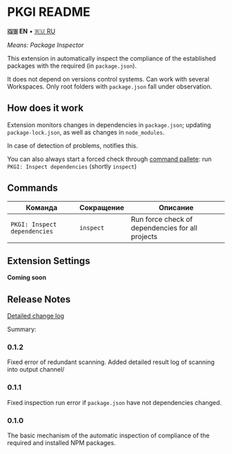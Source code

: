 # PKGI README

**🇬🇧 EN** • [🇷🇺 RU](./README.RU.md)

*Means: Package Inspector*

This extension in automatically inspect the compliance of the established packages with the required (in `package.json`).

It does not depend on versions control systems. Can work with several Workspaces. Only root folders with `package.json` fall under observation.

## How does it work

Extension monitors changes in dependencies in `package.json`; updating `package-lock.json`, as well as changes in `node_modules`.

In case of detection of problems, notifies this.

You can also always start a forced check through [command pallete](#Commands): run `PKGI: Inspect dependencies` (shortly `inspect`)

## Commands

| Команда | Сокращение | Описание |
|---------|------------|----------|
| `PKGI: Inspect dependencies` | `inspect` | Run force check of dependencies for all projects |

## Extension Settings

**Coming soon**

## Release Notes

[Detailed change log](./CHANGELOG.md)

Summary:

### 0.1.2

Fixed error of redundant scanning.
Added detailed result log of scanning into output channel/

### 0.1.1

Fixed inspection run error if `package.json` have not dependencies changed.

### 0.1.0

The basic mechanism of the automatic inspection of compliance of the required and installed NPM packages.
